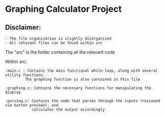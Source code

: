 # Graphing Calculator Project

## Disclaimer: ##
    - The file organization is slightly disorganized
    - All relevant files can be found within src

The "src" is the folder containing all the relevant code

Within src:

    -main.c : Contains the main functional while-loop, along with several utility functions.
             The graphing function is also contained in this file
             
    -graphing.c: Contains the necessary functions for manipulating the display
    
    -parsing.c: Contains the code that parses through the inputs (recieved via button presses), and 
                calculates the output accordingly

